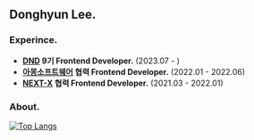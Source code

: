 ## Donghyun Lee.


### Experince.
- **[DND](https://www.dnd.ac/project/63) 9기 Frontend Developer.** (2023.07 - )
- **[아몽소프트웨어](https://among.software/) 협력 Frontend Developer.** (2022.01 - 2022.06)
- **[NEXT-X](https://next-x.vercel.app/) 협력 Frontend Developer.** (2021.03 - 2022.01)


### About.
[![Top Langs](https://github-readme-stats.vercel.app/api/top-langs/?username=shubug1015&layout=compact&theme=dark)](https://github.com/anuraghazra/github-readme-stats)
